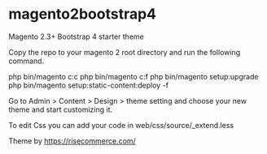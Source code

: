 # magento2bootstrap4
Magento 2.3+ Bootstrap 4 starter theme


Copy the repo to your magento 2 root directory and run the following command.

php bin/magento c:c
php bin/magento c:f
php bin/magento setup:upgrade
php bin/magento setup:static-content:deploy -f 

Go to Admin > Content > Design > theme setting and choose your new theme and start customizing it.

To edit Css you can add your code in web/css/source/_extend.less 


Theme by https://risecommerce.com/
